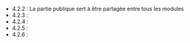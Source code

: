 - 4.2.2 : La partie publique sert à être partagée entre tous les modules
- 4.2.3 : 
- 4.2.4 :
- 4.2.5 :
- 4.2.6 :